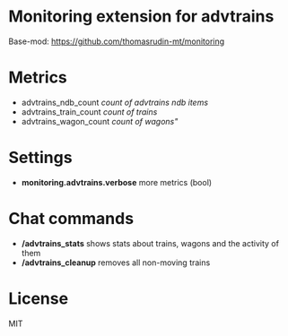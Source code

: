 
# Monitoring extension for advtrains

Base-mod: https://github.com/thomasrudin-mt/monitoring

# Metrics

* advtrains_ndb_count *count of advtrains ndb items*
* advtrains_train_count *count of trains*
* advtrains_wagon_count *count of wagons"*

# Settings

* **monitoring.advtrains.verbose** more metrics (bool)

# Chat commands

* **/advtrains_stats** shows stats about trains, wagons and the activity of them
* **/advtrains_cleanup** removes all non-moving trains

# License

MIT
